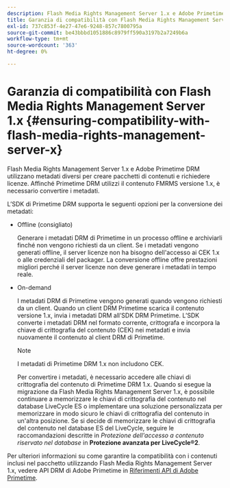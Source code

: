 ```yaml
---
description: Flash Media Rights Management Server 1.x e Adobe Primetime DRM utilizzano metadati diversi per creare pacchetti di contenuti e richiedere licenze. Affinché Primetime DRM utilizzi il contenuto FMRMS versione 1.x, è necessario convertire i metadati.
title: Garanzia di compatibilità con Flash Media Rights Management Server 1.x
exl-id: 737c853f-4e27-47e6-9248-857c7800795a
source-git-commit: be43bbbd1051886c8979ff590a3197b2a7249b6a
workflow-type: tm+mt
source-wordcount: '363'
ht-degree: 0%

---
```


# Garanzia di compatibilità con Flash Media Rights Management Server 1.x {#ensuring-compatibility-with-flash-media-rights-management-server-x}

Flash Media Rights Management Server 1.x e Adobe Primetime DRM utilizzano metadati diversi per creare pacchetti di contenuti e richiedere licenze. Affinché Primetime DRM utilizzi il contenuto FMRMS versione 1.x, è necessario convertire i metadati.

L’SDK di Primetime DRM supporta le seguenti opzioni per la conversione dei metadati:

* Offline (consigliato)

   Generare i metadati DRM di Primetime in un processo offline e archiviarli finché non vengono richiesti da un client. Se i metadati vengono generati offline, il server licenze non ha bisogno dell&#39;accesso ai CEK 1.x o alle credenziali del packager. La conversione offline offre prestazioni migliori perché il server licenze non deve generare i metadati in tempo reale.
* On-demand

   I metadati DRM di Primetime vengono generati quando vengono richiesti da un client. Quando un client DRM Primetime scarica il contenuto versione 1.x, invia i metadati DRM all’SDK DRM Primetime. L’SDK converte i metadati DRM nel formato corrente, crittografa e incorpora la chiave di crittografia del contenuto (CEK) nei metadati e invia nuovamente il contenuto al client DRM di Primetime.

   >[!NOTE]
   >
   >I metadati di Primetime DRM 1.x non includono CEK.

   Per convertire i metadati, è necessario accedere alle chiavi di crittografia del contenuto di Primetime DRM 1.x. Quando si esegue la migrazione da Flash Media Rights Management Server 1.x, è possibile continuare a memorizzare le chiavi di crittografia del contenuto nel database LiveCycle ES o implementare una soluzione personalizzata per memorizzare in modo sicuro le chiavi di crittografia del contenuto in un&#39;altra posizione. Se si decide di memorizzare le chiavi di crittografia del contenuto nel database ES del LiveCycle, seguire le raccomandazioni descritte in *Protezione dell&#39;accesso a contenuto riservato nel database* in **Protezione avanzata per LiveCycle®2**.

Per ulteriori informazioni su come garantire la compatibilità con i contenuti inclusi nel pacchetto utilizzando Flash Media Rights Management Server 1.x, vedere API DRM di Adobe Primetime in [Riferimenti API di Adobe Primetime](https://help.adobe.com/en_US/primetime/api/index.html#api-Adobe_Primetime_API_References).
